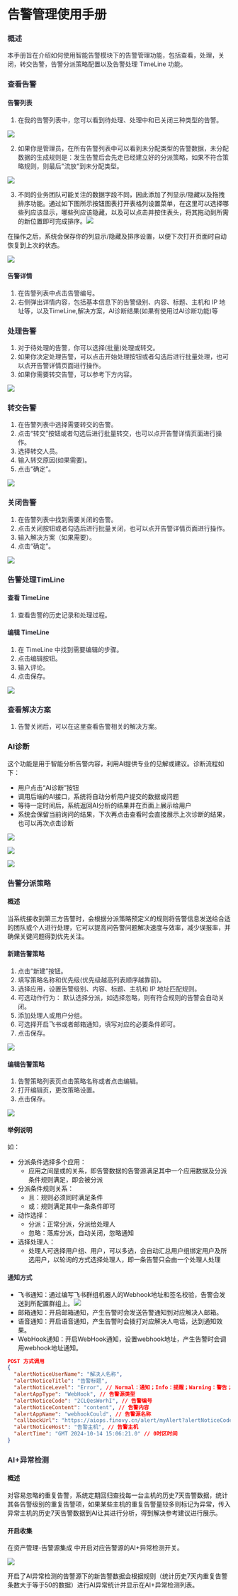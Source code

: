 # 告警管理使用手册
### <font style="color:rgb(44, 44, 54);">概述</font>
<font style="color:rgb(44, 44, 54);">本手册旨在介绍如何使用智能告警模块下的告警管理功能，包括查看，处理，关闭，转交告警，告警分派策略配置以及告警处理 TimeLine 功能。</font>

### <font style="color:rgb(44, 44, 54);"> 查看告警</font>
#### <font style="color:rgb(44, 44, 54);">告警列表</font>
1. <font style="color:rgb(44, 44, 54);">在我的告警列表中，您可以看到待处理、处理中和已关闭三种类型的告警。</font>

![](../../../../images/b7e4dd58419b457394a179f79e4f699e.png)

2. <font style="color:rgb(44, 44, 54);">如果你是管理员，在所有告警列表中可以看到未分配类型的告警数据，未分配数据的生成规则是：发生告警后会先走已经建立好的分派策略，如果不符合策略规则，则最后"流放"到未分配类型。</font>

![](../../../../images/f3024d4c6d1693eadcbe5898238d7908.png)

3. 不同的业务团队可能关注的数据字段不同，因此添加了列显示/隐藏以及拖拽排序功能。通过如下图所示按钮图表打开表格列设置菜单，在这里可以选择哪些列应该显示，哪些列应该隐藏，以及可以点击并按住表头，将其拖动到所需的新位置即可完成排序。![](../../../../images/1496e9bd8da448bcc700e700fe7ac7d9.png)

在操作之后，系统会保存你的列显示/隐藏及排序设置，以便下次打开页面时自动恢复到上次的状态。

![](../../../../images/5b4241de1c7428fac99eb89c7a8f4381.png)

#### <font style="color:rgb(44, 44, 54);">告警详情</font>
1. <font style="color:rgb(44, 44, 54);">在告警列表中点击告警编号。</font>
2. <font style="color:rgb(44, 44, 54);">右侧弹出详情内容，包括基本信息下的告警级别、内容、标题、主机和 IP 地址等，以及TimeLine,解决方案，AI诊断结果(如果有使用过AI诊断功能)等</font>

### <font style="color:rgb(44, 44, 54);">处理告警</font>
1. <font style="color:rgb(44, 44, 54);">对于待处理的告警，你可以选择(批量)处理或转交。</font>
2. <font style="color:rgb(44, 44, 54);">如果你决定处理告警，可以点击开始处理按钮或者勾选后进行批量处理，也可以点开告警详情页面进行操作。</font>
3. <font style="color:rgb(44, 44, 54);">如果你需要转交告警，可以参考下方内容。</font>

![](../../../../images/a6b269c5a58d369f51379d6543dfa588.png)

### <font style="color:rgb(44, 44, 54);">转交告警</font>
1. <font style="color:rgb(44, 44, 54);">在告警列表中选择需要转交的告警。</font>
2. <font style="color:rgb(44, 44, 54);">点击“转交”按钮或者勾选后进行批量转交，也可以点开告警详情页面进行操作。</font>
3. <font style="color:rgb(44, 44, 54);">选择转交人员。</font>
4. <font style="color:rgb(44, 44, 54);">输入转交原因(如果需要)。</font>
5. <font style="color:rgb(44, 44, 54);">点击“确定”。</font>

![](../../../../images/d6f625c4ec84f35125938a83dacc1a55.png)

### <font style="color:rgb(44, 44, 54);"> 关闭告警</font>
1. <font style="color:rgb(44, 44, 54);">在告警列表中找到需要关闭的告警。</font>
2. <font style="color:rgb(44, 44, 54);">点击关闭按钮或者勾选后进行批量关闭，也可以点开告警详情页面进行操作。</font>
3. <font style="color:rgb(44, 44, 54);">输入解决方案（如果需要）。</font>
4. <font style="color:rgb(44, 44, 54);">点击“确定”。</font>

![](../../../../images/3f77c97d728f9e2e98c5e6b4d6ff6849.png)

### <font style="color:rgb(44, 44, 54);">告警处理TimLine</font>
#### <font style="color:rgb(44, 44, 54);">查看 TimeLine</font>
1. <font style="color:rgb(44, 44, 54);">查看告警的历史记录和处理过程。</font>

#### <font style="color:rgb(44, 44, 54);"> 编辑 TimeLine</font>
1. <font style="color:rgb(44, 44, 54);">在 TimeLine 中找到需要编辑的步骤。</font>
2. <font style="color:rgb(44, 44, 54);">点击编辑按钮。</font>
3. <font style="color:rgb(44, 44, 54);">输入评论。</font>
4. <font style="color:rgb(44, 44, 54);">点击保存。</font>

![](../../../../images/3d89b3803dca8ece237c44d66577b21a.png)

### <font style="color:rgb(44, 44, 54);">查看解决方案</font>
1. <font style="color:rgb(44, 44, 54);">告警关闭后，可以在这里查看告警相关的解决方案。</font>

### AI诊断
这个功能是用于智能分析告警内容，利用AI提供专业的见解或建议。诊断流程如下：

+ 用户点击“AI诊断”按钮
+ 调用后端的AI接口，系统将自动分析用户提交的数据或问题
+ 等待一定时间后，系统返回AI分析的结果并在页面上展示给用户
+ 系统会保留当前询问的结果，下次再点击查看时会直接展示上次诊断的结果，也可以再次点击诊断

![](../../../../images/1f641f673e193b2c9ec5d8419d58c34e.png)

![](../../../../images/ffc12927aadc44409a40be2786c3faf8.png)

![](../../../../images/eae8c5c9427b659f5b36c12822d4868d.png)

### <font style="color:rgb(44, 44, 54);">告警分派策略</font>
#### 概述
当系统接收到第三方告警时，会根据分派策略预定义的规则将告警信息发送给合适的团队或个人进行处理，它可以提高问告警问题解决速度与效率，减少误报率，并确保关键问题得到优先关注。

#### <font style="color:rgb(44, 44, 54);">新建告警策略</font>
1. <font style="color:rgb(44, 44, 54);">点击“新建”按钮。</font>
2. <font style="color:rgb(44, 44, 54);">填写策略名称和优先级(优先级越高列表顺序越靠前)。</font>
3. <font style="color:rgb(44, 44, 54);">选择应用，设置告警级别、内容、标题、主机和 IP 地址匹配规则。</font>
4. <font style="color:rgb(44, 44, 54);">可选动作行为： 默认选择分派，如选择忽略，则有符合规则的告警会自动关闭。</font>
5. <font style="color:rgb(44, 44, 54);">添加处理人或用户分组。</font>
6. <font style="color:rgb(44, 44, 54);">可选择开启飞书或者邮箱通知，填写对应的必要条件即可。</font>
7. <font style="color:rgb(44, 44, 54);">点击保存。</font>

![](../../../../images/854f17138b6b5b16ad6736f4a70c4e29.png)

#### <font style="color:rgb(44, 44, 54);">编辑告警策略</font>
1. <font style="color:rgb(44, 44, 54);">告警策略列表页点击策略名称或者点击编辑。</font>
2. <font style="color:rgb(44, 44, 54);">打开编辑页，更改策略设置。</font>
3. <font style="color:rgb(44, 44, 54);">点击保存。</font>

![](../../../../images/73592c4745f3b8cdd78283422a3679dc.png)

#### 举例说明
如：

+ 分派条件选择多个应用：
    - 应用之间是或的关系，即告警数据的告警源满足其中一个应用数据及分派条件规则满足，即会被分派
+ 分派条件规则关系：
    - 且：规则必须同时满足条件
    - 或：规则满足其中一条条件即可
+ 动作选择：
    - 分派：正常分派，分派给处理人
    - 忽略：落库分派，自动关闭，忽略通知
+ 选择处理人：
    - 处理人可选择用户组、用户，可以多选，会自动汇总用户组绑定用户及所选用户，以轮询的方式选择处理人，即一条告警只会由一个处理人处理

#### <font style="color:rgb(44, 44, 54);">通知方式</font>
+ 飞书通知：通过编写飞书群组机器人的Webhook地址和签名校验，告警会发送到所配置群组上。![](../../../../images/a49066cb50844e82956a8258bdf45f2b.png)
+ 邮箱通知：开启邮箱通知，产生告警时会发送告警通知到对应解决人邮箱。
+ 语音通知：开启语音通知，产生告警时会拨打对应解决人电话，达到通知效果。
+ WebHook通知：开启WebHook通知，设置webhook地址，产生告警时会调用webhook地址通知。

```json
POST 方式调用
{
  "alertNoticeUserName": "解决人名称",
  "alertNoticeTitle": "告警标题",
  "alertNoticeLevel": "Error", // Normal：通知；Info：提醒；Warning：警告；Error：严重；Critical：致命
  "alertAppType": "WebHook", // 告警源类型
  "alertNoticeCode": "2CLQesWorhI", // 告警编号
  "alertNoticeContent": "content", // 告警内容
  "alertAppName": "webhookCould", // 告警源名称
  "callbackUrl": "https://aiops.finovy.cn/alert/myAlert?alertNoticeCode=2CLQesWorhI", // 告警地址
  "alertNoticeHost": "告警主机", // 告警主机
  "alertTime": "GMT 2024-10-14 15:06:21.0" // 0时区时间
}
```

### <font style="color:rgb(44, 44, 54);">AI+异常检测</font>
#### 概述
对容易忽略的重复告警，系统定期回归查找每一台主机的历史7天告警数据，统计其各告警级别的重复告警项，如果某些主机的重复告警量较多则标记为异常，传入异常主机的历史7天告警数据到AI让其进行分析，得到解决参考建议进行展示。

#### 开启收集
在资产管理-告警源集成 中开启对应告警源的AI+异常检测开关。

![](../../../../images/d46a8a5a7772d207fa587f2433c1ff1e.png)

开启了AI异常检测的告警源下的新告警数据会根据规则（统计历史7天内重复告警条数大于等于50的数据）进行AI异常统计并显示在AI+异常检测列表。

